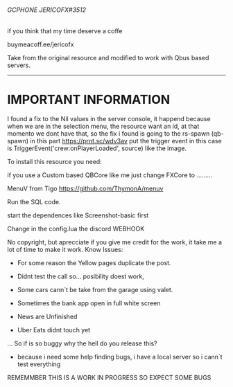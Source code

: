 ###### GCPHONE  JERICOFX#3512

if you think that my time deserve a coffe

buymeacoff.ee/jericofx

Take from the original resource and modified to work with Qbus based servers.


------------

# IMPORTANT INFORMATION

I found a fix to the Nil values in the server console, it happend because when we are in the selection menu, the resource want an id, at that momento we dont have that, so the fix i found is going to the rs-spawn (qb-spawn) in this part https://prnt.sc/wdv3av  put the trigger event in this case is       TriggerEvent('crew:onPlayerLoaded', source)  like the image.

To install this resource you need:

if you use a Custom based QBCore like me just change FXCore to .........

MenuV from Tigo https://github.com/ThymonA/menuv

Run the SQL code.

start the dependences like Screenshot-basic first

Change in the config.lua the discord WEBHOOK

No copyright, but aprecciate if you give me credit for the work, it take me a lot of time to make it work. Know Issues:



* For some reason the Yellow pages duplicate the post.

* Didnt test the call so... posibility doest work, 

* Some cars cann´t be take from the  garage using valet.

* Sometimes the bank app open in full white screen

* News are Unfinished

* Uber Eats didnt touch yet

... So if is so buggy why the hell do you release this?
- because i need some help finding bugs, i have a local server so i cann´t test everything

REMEMMBER THIS IS A WORK IN PROGRESS SO EXPECT SOME BUGS
